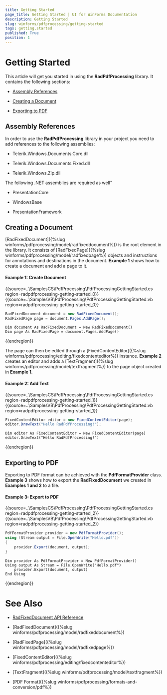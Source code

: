 ```yaml
---
title: Getting Started
page_title: Getting Started | UI for WinForms Documentation
description: Getting Started
slug: winforms/pdfprocessing/getting-started
tags: getting,started
published: True
position: 1
---
```


# Getting Started

This article will get you started in using the __RadPdfProcessing__ library. It contains the following sections:

* [Assembly References](#assembly-references)

* [Creating a Document](#creating-a-document)

* [Exporting to PDF](#exporting-to-pdf)

## Assembly References

In order to use the __RadPdfProcessing__ library in your project you need to add references to the following assemblies:

* Telerik.Windows.Documents.Core.dll

* Telerik.Windows.Documents.Fixed.dll

* Telerik.Windows.Zip.dll

The following .NET assemblies are required as well"

* PresentationCore

* WindowsBase

* PresentationFramework

## Creating a Document

[RadFixedDocument]({%slug winforms/pdfprocessing/model/radfixeddocument%}) is the root element in the library. It consists of [RadFixedPage]({%slug winforms/pdfprocessing/model/radfixedpage%}) objects and instructions for annotations and destinations in the document. __Example 1__ shows how to create a document and add a page to it.

#### Example 1: Create Document

{{source=..\SamplesCS\PdfProcessing\PdfProcessingGettingStarted.cs region=radpdfprocessing-getting-started_0}} 
{{source=..\SamplesVB\PdfProcessing\PdfProcessingGettingStarted.vb region=radpdfprocessing-getting-started_0}} 

````C#
RadFixedDocument document = new RadFixedDocument();
RadFixedPage page = document.Pages.AddPage();

````
````VB.NET
Dim document As RadFixedDocument = New RadFixedDocument()
Dim page As RadFixedPage = document.Pages.AddPage()

````

{{endregion}} 

The page can then be edited through a [FixedContentEditor]({%slug winforms/pdfprocessing/editing/fixedcontenteditor%}) instance. __Example 2__ creates an editor and adds a [TextFragment]({%slug winforms/pdfprocessing/model/textfragment%}) to the page object created in __Example 1__.

#### Example 2: Add Text

{{source=..\SamplesCS\PdfProcessing\PdfProcessingGettingStarted.cs region=radpdfprocessing-getting-started_1}} 
{{source=..\SamplesVB\PdfProcessing\PdfProcessingGettingStarted.vb region=radpdfprocessing-getting-started_1}} 

````C#
FixedContentEditor editor = new FixedContentEditor(page);
editor.DrawText("Hello RadPdfProcessing!");

````
````VB.NET
Dim editor As FixedContentEditor = New FixedContentEditor(page)
editor.DrawText("Hello RadPdfProcessing!")

````

{{endregion}} 

## Exporting to PDF

Exporting to PDF format can be achieved with the __PdfFormatProvider__ class. __Example 3__ shows how to export the __RadFixedDocument__ we created in __Examples 1 and 2__ to a file.

#### Example 3: Export to PDF

{{source=..\SamplesCS\PdfProcessing\PdfProcessingGettingStarted.cs region=radpdfprocessing-getting-started_2}} 
{{source=..\SamplesVB\PdfProcessing\PdfProcessingGettingStarted.vb region=radpdfprocessing-getting-started_2}} 

````C#
PdfFormatProvider provider = new PdfFormatProvider();
using (Stream output = File.OpenWrite("Hello.pdf"))
{
    provider.Export(document, output);
}

````
````VB.NET
Dim provider As PdfFormatProvider = New PdfFormatProvider()
Using output As Stream = File.OpenWrite("Hello.pdf")
    provider.Export(document, output)
End Using

````

{{endregion}} 

# See Also

 * [RadFixedDocument API Reference](http://www.telerik.com/help/winformsallmembers_t_telerik_windows_documents_fixed_model_radfixeddocument.html)

 * [RadFixedDocument]({%slug winforms/pdfprocessing/model/radfixeddocument%})

 * [RadFixedPage]({%slug winforms/pdfprocessing/model/radfixedpage%})

 * [FixedContentEditor]({%slug winforms/pdfprocessing/editing/fixedcontenteditor%})

 * [TextFragment]({%slug winforms/pdfprocessing/model/textfragment%})

 * [PDF Format]({%slug winforms/pdfprocessing/formats-and-conversion/pdf%})

